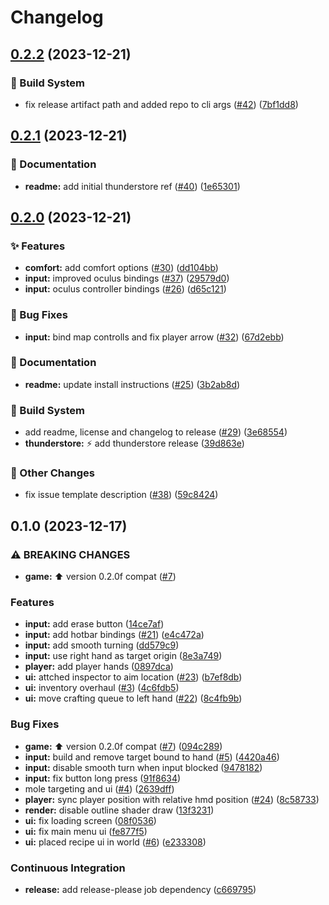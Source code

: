 # Changelog

## [0.2.2](https://github.com/Xenira/TechtonicaVR/compare/v0.2.1...v0.2.2) (2023-12-21)


### 👷 Build System

* fix release artifact path and added repo to cli args ([#42](https://github.com/Xenira/TechtonicaVR/issues/42)) ([7bf1dd8](https://github.com/Xenira/TechtonicaVR/commit/7bf1dd8bf662260558679d990e579adc563baa58))

## [0.2.1](https://github.com/Xenira/TechtonicaVR/compare/v0.2.0...v0.2.1) (2023-12-21)


### 📝 Documentation

* **readme:** add initial thunderstore ref ([#40](https://github.com/Xenira/TechtonicaVR/issues/40)) ([1e65301](https://github.com/Xenira/TechtonicaVR/commit/1e65301b8f904c18c91dfae835aebd8797820937))

## [0.2.0](https://github.com/Xenira/TechtonicaVR/compare/v0.1.0...v0.2.0) (2023-12-21)


### ✨ Features

* **comfort:** add comfort options ([#30](https://github.com/Xenira/TechtonicaVR/issues/30)) ([dd104bb](https://github.com/Xenira/TechtonicaVR/commit/dd104bba6220a7ff95bab31f9c245fcbe46cba81))
* **input:** improved oculus bindings ([#37](https://github.com/Xenira/TechtonicaVR/issues/37)) ([29579d0](https://github.com/Xenira/TechtonicaVR/commit/29579d0029547173523c5574ab11985fce14f385))
* **input:** oculus controller bindings ([#26](https://github.com/Xenira/TechtonicaVR/issues/26)) ([d65c121](https://github.com/Xenira/TechtonicaVR/commit/d65c1215c360ab709454dae5960cd04df71da447))


### 🐛 Bug Fixes

* **input:** bind map controlls and fix player arrow ([#32](https://github.com/Xenira/TechtonicaVR/issues/32)) ([67d2ebb](https://github.com/Xenira/TechtonicaVR/commit/67d2ebb590ae14fa4d51d5f95be527735b5c2496))


### 📝 Documentation

* **readme:** update install instructions ([#25](https://github.com/Xenira/TechtonicaVR/issues/25)) ([3b2ab8d](https://github.com/Xenira/TechtonicaVR/commit/3b2ab8d78ca4bec81a3451efb49f5f8ba07a76b2))


### 👷 Build System

* add readme, license and changelog to release ([#29](https://github.com/Xenira/TechtonicaVR/issues/29)) ([3e68554](https://github.com/Xenira/TechtonicaVR/commit/3e68554a40545918e618a487e632857cc72678a5))
* **thunderstore:** ⚡ add thunderstore release ([39d863e](https://github.com/Xenira/TechtonicaVR/commit/39d863eecc92f1e4c7a52ad92fb8e34a79ac8c93))


### 🔧 Other Changes

* fix issue template description ([#38](https://github.com/Xenira/TechtonicaVR/issues/38)) ([59c8424](https://github.com/Xenira/TechtonicaVR/commit/59c84241f8d511f57463426ef92bcd36e25e3cff))

## 0.1.0 (2023-12-17)


### ⚠ BREAKING CHANGES

* **game:** :arrow_up: version 0.2.0f compat ([#7](https://github.com/Xenira/TechtonicaVR/issues/7))

### Features

* **input:** add erase button ([14ce7af](https://github.com/Xenira/TechtonicaVR/commit/14ce7af0ece5bd17e8fbb236dfa81cd85d03c441))
* **input:** add hotbar bindings ([#21](https://github.com/Xenira/TechtonicaVR/issues/21)) ([e4c472a](https://github.com/Xenira/TechtonicaVR/commit/e4c472a5bdc6c9989230d484dd4d9a8249261d46))
* **input:** add smooth turning ([dd579c9](https://github.com/Xenira/TechtonicaVR/commit/dd579c94771fb8014eea119e209e02d6f75578b7))
* **input:** use right hand as target origin ([8e3a749](https://github.com/Xenira/TechtonicaVR/commit/8e3a7499bf44b5de3c9b39d2a2184b5827820471))
* **player:** add player hands ([0897dca](https://github.com/Xenira/TechtonicaVR/commit/0897dcab4acda07dfd94a19bbdaa31f083bc2fed))
* **ui:** attched inspector to aim location ([#23](https://github.com/Xenira/TechtonicaVR/issues/23)) ([b7ef8db](https://github.com/Xenira/TechtonicaVR/commit/b7ef8dbf1f7dfae9a08e0f13f3fe2152e2ab1aac))
* **ui:** inventory overhaul ([#3](https://github.com/Xenira/TechtonicaVR/issues/3)) ([4c6fdb5](https://github.com/Xenira/TechtonicaVR/commit/4c6fdb5fc2ef4f6923c1e0de463eae719c10b630))
* **ui:** move crafting queue to left hand ([#22](https://github.com/Xenira/TechtonicaVR/issues/22)) ([8c4fb9b](https://github.com/Xenira/TechtonicaVR/commit/8c4fb9ba23d0b9b7ef09533324eafd64f3e1dec6))


### Bug Fixes

* **game:** :arrow_up: version 0.2.0f compat ([#7](https://github.com/Xenira/TechtonicaVR/issues/7)) ([094c289](https://github.com/Xenira/TechtonicaVR/commit/094c289be1d93ea6aa9dfeda9299cc4ab0f48029))
* **input:** build and remove target bound to hand ([#5](https://github.com/Xenira/TechtonicaVR/issues/5)) ([4420a46](https://github.com/Xenira/TechtonicaVR/commit/4420a4609a86fcf173aa0f4c7696f35012b39a61))
* **input:** disable smooth turn when input blocked ([9478182](https://github.com/Xenira/TechtonicaVR/commit/9478182613b4a18df3ba252645d29748dc1646b5))
* **input:** fix button long press ([91f8634](https://github.com/Xenira/TechtonicaVR/commit/91f86348071893034dd34e77339b47d6feed510c))
* mole targeting and ui ([#4](https://github.com/Xenira/TechtonicaVR/issues/4)) ([2639dff](https://github.com/Xenira/TechtonicaVR/commit/2639dff540f0fc7ffaf60c5ec6bb07fef51ededa))
* **player:** sync player position with relative hmd position ([#24](https://github.com/Xenira/TechtonicaVR/issues/24)) ([8c58733](https://github.com/Xenira/TechtonicaVR/commit/8c58733a7bfbb4cfc3bea3f07739c9c50c2d1bd9))
* **render:** disable outline shader draw ([13f3231](https://github.com/Xenira/TechtonicaVR/commit/13f32317e24a33c5cf9a40ee13467601ed5bee22))
* **ui:** fix loading screen ([08f0536](https://github.com/Xenira/TechtonicaVR/commit/08f05368cc95b50064d75eb7fd2e77d29b43dad6))
* **ui:** fix main menu ui ([fe877f5](https://github.com/Xenira/TechtonicaVR/commit/fe877f5175c6d2543f9e716bb609565b082d1701))
* **ui:** placed recipe ui in world ([#6](https://github.com/Xenira/TechtonicaVR/issues/6)) ([e233308](https://github.com/Xenira/TechtonicaVR/commit/e2333080ec7d9e642070f0f213689f0ab6c5a6bb))


### Continuous Integration

* **release:** add release-please job dependency ([c669795](https://github.com/Xenira/TechtonicaVR/commit/c66979512249f118738e0b8118f5db865fd1685a))
